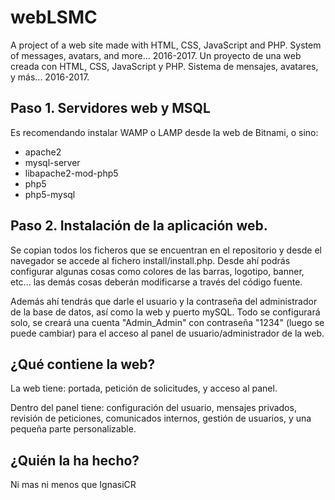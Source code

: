 webLSMC
==========

A project of a web site made with HTML, CSS, JavaScript and PHP. System of messages, avatars, and more... 2016-2017.
Un proyecto de una web creada con HTML, CSS, JavaScript y PHP. Sistema de mensajes, avatares, y más... 2016-2017.

Paso 1. Servidores web y MSQL
-------------------------------

Es recomendando instalar WAMP o LAMP desde la web de Bitnami, o sino:

- apache2
- mysql-server
- libapache2-mod-php5
- php5
- php5-mysql

Paso 2. Instalación de la aplicación web.
-------------------------------------------

Se copian todos los ficheros que se encuentran en el repositorio y desde el navegador se accede al fichero install/install.php. Desde ahí podrás configurar algunas cosas como colores de las barras, logotipo, banner, etc... las demás cosas deberán modificarse a través del código fuente.

Además ahí tendrás que darle el usuario y la contraseña del administrador de la base de datos, así como la web y puerto mySQL. Todo se configurará solo, se creará una cuenta "Admin_Admin" con contraseña "1234" (luego se puede cambiar) para el acceso al panel de usuario/administrador de la web.

¿Qué contiene la web?
-------------------------------------------

La web tiene: portada, petición de solicitudes, y acceso al panel.

Dentro del panel tiene: configuración del usuario, mensajes privados, revisión de peticiones, comunicados internos, gestión de usuarios, y una pequeña parte personalizable.

¿Quién la ha hecho?
-------------------------------------------
Ni mas ni menos que IgnasiCR
